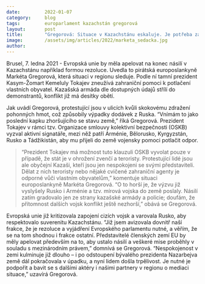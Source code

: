 ```yaml
---
date:         2022-01-07
category:     blog
tags:         europarlament kazachstán gregorová
layout:       post
title:        "Gregorová: Situace v Kazachstánu eskaluje. Je potřeba zastavit násilí"
image:        /assets/img/articles/2022/marketa_sedacka.jpg
author:       
---
```


Brusel, 7. ledna 2021 - Evropská unie by měla apelovat na konec násilí v Kazachstánu například formou rezoluce. Uvedla to pirátská europoslankyně Markéta Gregorová, která situaci v regionu sleduje. Podle ní tamní prezident Kasym-Žomart Kemeluly Tokajev zneužívá zahraniční pomoci k potlačení vlastních obyvatel. Kazašská armáda dle dostupných údajů střílí do demonstrantů, konflikt již má desítky obětí. 

Jak uvádí Gregorová, protestující jsou v ulicích kvůli skokovému zdražení pohonných hmot, což způsobily výpadky dodávek z Ruska. “Vnímám to jako poslední kapku zhoršujícího se stavu země,” říká Gregorová. Prezident Tokajev v rámci tzv. Organizace smlouvy kolektivní bezpečnosti (OSKB) vyzval aktivní signatáře, mezi něž patří Arménie, Bělorusko, Kyrgyzstán, Rusko a Tádžikistán, aby mu přijeli do země vojensky pomoci potlačit odpor.

> “Prezident Tokajev má možnost tuto klauzuli OSKB vyvolat pouze v případě, že stát je v ohrožení zvenčí a teroristy. Protestující lidé jsou ale obyčejní Kazaši, kteří jsou jen nespokojeni se svými představiteli. Dělat z nich teroristy nebo nějaké cvičené zahraniční agenty je odporné vůči vlastním obyvatelům,” komentuje situaci europoslankyně Markéta Gregorová. “O to horší je, že výzvu již vyslyšely Rusko i Arménie a tzv. mírová vojska do země poslaly. Násilí zatím gradovalo jen ze strany kazašské armády a policie; doufám, že přítomnost dalších vojsk konflikt ještě nezhorší,” obává se Gregorová.

Evropská unie již kritizovala zapojení cizích vojsk a varovala Rusko, aby respektovalo suverenitu Kazachstánu. “Již jsem avizovala dovnitř naší frakce, že je rezoluce a vyjádření Evropského parlamentu nutné, a věřím, že se na tom shodnou i frakce ostatní. Představitelé členských zemí EU by měly apelovat především na to, aby ustalo násilí a veškeré mise proběhly v souladu s mezinárodním právem,” domnívá se Gregorová. “Nespokojenost v zemi kulminuje již dlouho – i po odstoupení bývalého prezidenta Nazarbejva země dál pokračovala v úpadku, a nyní lidem došla trpělivost. Je nutné je podpořit a bavit se s dalšími aktéry i našimi partnery v regionu o mediaci situace,” uzavírá Gregorová.
